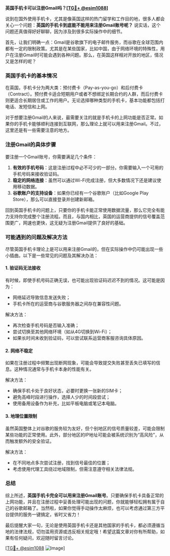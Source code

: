 **英国手机卡可以注册Gmail吗？[[TG💪+ @esim1088](https://t.me/s/esim1088)]**

说到在国外使用手机卡，尤其是像英国这样的热门留学和工作目的地，很多人都会关心一个问题：**英国的手机卡到底能不能用来注册Gmail账号呢？** 说实话，这个问题还真值得好好聊聊，因为涉及到很多实际操作中的细节。

首先，让我们明确一点：Gmail是谷歌旗下的电子邮件服务，而谷歌在全球范围内都有一定的限制政策。尤其是在某些国家，比如中国，由于网络环境的特殊性，用户在注册Gmail时可能会遇到各种问题。那么，在英国这样相对开放的地区，情况又是怎样的呢？

### 英国手机卡的基本情况

在英国，手机卡分为两大类：预付费卡（Pay-as-you-go）和后付费卡（Contract）。预付费卡适合短期用户或者不想绑定长期合约的人群，而后付费卡则更适合长期居住或工作的用户。无论选择哪种类型的手机卡，基本功能都包括打电话、发短信和上网。

对于想要注册Gmail的人来说，最需要关注的就是手机卡的上网功能是否正常。如果你的手机卡能够顺利连接到互联网，那么理论上就可以用来注册Gmail。不过，这里还是有一些需要注意的地方。

### 注册Gmail的具体步骤

要注册一个Gmail账号，你需要满足几个条件：

1. **有效的手机号码**：这是注册过程中必不可少的一部分。你需要输入一个可用的手机号码来接收验证码。
2. **稳定的网络连接**：虽然可以通过Wi-Fi完成注册，但大多数情况下还是建议使用移动数据。
3. **谷歌账户的支持设备**：如果你已经有一个谷歌账户（比如Google Play Store），那么可以直接登录并创建新邮箱。

回到英国手机卡的问题上，只要你的手机卡能正常使用数据流量，那么它完全有能力支持你完成整个注册流程。而且，与国内相比，英国的运营商提供的信号覆盖范围更广，网速也更快，这无疑为注册Gmail提供了良好的基础。

### 可能遇到的问题及解决方法

尽管英国手机卡理论上是可以用来注册Gmail的，但在实际操作中仍可能出现一些小插曲。以下是一些常见的问题及其解决办法：

#### 1. 验证码无法接收
有时候，即使手机号码正确无误，也可能出现验证码迟迟不到的情况。这可能是因为：
   - 网络延迟导致信息发送失败；
   - 手机卡所在的运营商与谷歌服务器之间存在兼容性问题。

解决方法：
   - 再次检查手机号码是否输入准确；
   - 尝试切换至其他网络环境（如从4G切换到Wi-Fi）；
   - 如果长时间未收到验证码，可以尝试联系运营商客服咨询具体原因。

#### 2. 网络不稳定
如果在注册过程中频繁出现断网现象，可能会导致提交失败甚至丢失已填写的信息。这种情况通常与手机卡本身的性能有关。

解决方法：
   - 确保手机卡处于良好状态，必要时更换一张新的SIM卡；
   - 避免高峰时段进行操作，选择人少的时间段尝试；
   - 使用备用设备作为补充，比如平板电脑或笔记本电脑。

#### 3. 地理位置限制
虽然英国整体上对谷歌的服务较为友好，但个别地区的信号质量较差，可能会限制某些功能的正常使用。此外，部分地区的IP地址可能会被系统识别为“高风险”，从而触发额外的安全验证。

解决方法：
   - 在不同地点多次尝试注册，找到信号最佳的位置；
   - 考虑使用代理工具绕过地域限制，但需注意遵守相关法律法规。

### 总结

综上所述，**英国手机卡完全可以用来注册Gmail账号**。只要确保手机卡具备正常的上网功能，并且在注册过程中妥善处理可能出现的问题，你就能够轻松拥有属于自己的谷歌邮箱了。当然啦，如果你觉得手动操作太麻烦，也可以考虑通过第三方平台提供的服务一键搞定，省时又省力！

最后提醒大家一句，无论是使用英国手机卡还是其他国家的手机卡，都必须遵循当地的法律法规，切勿滥用资源或违反相关规定哦！希望这篇文章对你有所帮助，如果有任何疑问，欢迎随时留言讨论。

[[TG💪+ @esim1088](https://t.me/s/esim1088) ![Image](https://i.postimg.cc/4NQfJmqS/Snipaste-2025-05-13-00-14-12.png)]